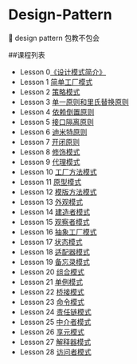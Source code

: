 # Design-Pattern
:closed_book: design pattern  包教不包会

##课程列表

* Lesson 0[《设计模式简介》](https://github.com/AlfredTheBest/Design-Pattern/tree/master/lesson0)
* Lesson 1 [简单工厂模式](https://github.com/AlfredTheBest/Design-Pattern/tree/master/lesson1)
* Lesson 2 [策略模式](https://github.com/AlfredTheBest/Design-Pattern/tree/master/lesson2)
* Lesson 3 [单一原则和里氏替换原则](https://github.com/AlfredTheBest/Design-Pattern/tree/master/lesson3)
* Lesson 4 [依赖倒置原则](https://github.com/AlfredTheBest/Design-Pattern/tree/master/lesson4)
* Lesson 5 [接口隔离原则](https://github.com/AlfredTheBest/Design-Pattern/tree/master/lesson5)
* Lesson 6 [迪米特原则](https://github.com/AlfredTheBest/Design-Pattern/tree/master/lesson6)
* Lesson 7 [开闭原则](https://github.com/AlfredTheBest/Design-Pattern/tree/master/lesson7)
* Lesson 8 [修饰模式](https://github.com/AlfredTheBest/Design-Pattern/tree/master/lesson8)
* Lesson 9 [代理模式](https://github.com/AlfredTheBest/Design-Pattern/tree/master/lesson9)
* Lesson 10 [工厂方法模式](https://github.com/AlfredTheBest/Design-Pattern/tree/master/lesson10)
* Lesson 11 [原型模式](https://github.com/AlfredTheBest/Design-Pattern/tree/master/lesson11)
* Lesson 12 [模版方法模式](https://github.com/AlfredTheBest/Design-Pattern/tree/master/lesson12)
* Lesson 13 [外观模式](https://github.com/AlfredTheBest/Design-Pattern/tree/master/lesson13)
* Lesson 14 [建造者模式](https://github.com/AlfredTheBest/Design-Pattern/tree/master/lesson14)
* Lesson 15 [观察者模式](https://github.com/AlfredTheBest/Design-Pattern/tree/master/lesson15)
* Lesson 16 [抽象工厂模式](https://github.com/AlfredTheBest/Design-Pattern/tree/master/lesson16)
* Lesson 17 [状态模式](https://github.com/AlfredTheBest/Design-Pattern/tree/master/lesson17)
* Lesson 18 [适配器模式](https://github.com/AlfredTheBest/Design-Pattern/tree/master/lesson18)
* Lesson 19 [备忘录模式](https://github.com/AlfredTheBest/Design-Pattern/tree/master/lesson19)
* Lesson 20 [组合模式](https://github.com/AlfredTheBest/Design-Pattern/tree/master/lesson20)
* Lesson 21 [单例模式](https://github.com/AlfredTheBest/Design-Pattern/tree/master/lesson21)
* Lesson 22 [桥接模式](https://github.com/AlfredTheBest/Design-Pattern/tree/master/lesson22)
* Lesson 23 [命令模式](https://github.com/AlfredTheBest/Design-Pattern/tree/master/lesson23)
* Lesson 24 [责任链模式](https://github.com/AlfredTheBest/Design-Pattern/tree/master/lesson24)
* Lesson 25 [中介者模式](https://github.com/AlfredTheBest/Design-Pattern/tree/master/lesson25)
* Lesson 26 [享元模式](https://github.com/AlfredTheBest/Design-Pattern/tree/master/lesson26)
* Lesson 27 [解释器模式](https://github.com/AlfredTheBest/Design-Pattern/tree/master/lesson27)
* Lesson 28 [访问者模式](https://github.com/AlfredTheBest/Design-Pattern/tree/master/lesson28)